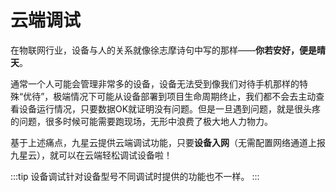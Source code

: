 # 云端调试

在物联网行业，设备与人的关系就像徐志摩诗句中写的那样——**你若安好，便是晴天**。

通常一个人可能会管理非常多的设备，设备无法受到像我们对待手机那样的特殊“优待”，极端情况下可能从设备部署到项目生命周期终止，我们都不会去主动查看设备运行情况，只要数据OK就证明没有问题。但是一旦遇到问题，就是很头疼的问题，很多时候可能需要跑现场，无形中浪费了极大地人力物力。

基于上述痛点，九星云提供云端调试功能，只要**设备入网**（无需配置网络通道上报九星云），就可以在云端轻松调试设备啦！

:::tip
设备调试针对设备型号不同调试时提供的功能也不一样。
:::